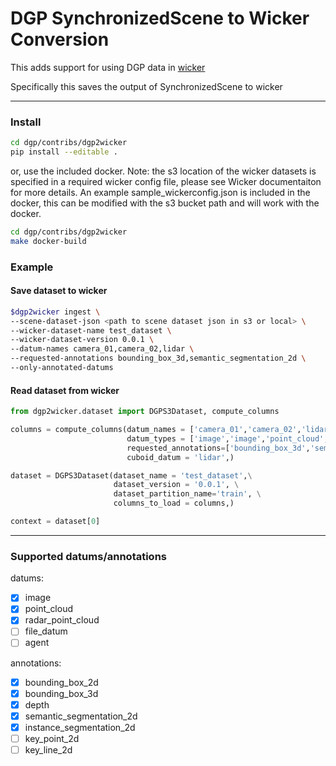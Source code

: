 # DGP SynchronizedScene to Wicker Conversion

This adds support for using DGP data in
[wicker](https://github.com/woven-planet/wicker)

Specifically this saves the output of SynchronizedScene to wicker

---

### Install

```bash
cd dgp/contribs/dgp2wicker
pip install --editable .
```

or, use the included docker. Note: the s3 location of the wicker datasets is
specified in a required wicker config file, please see Wicker documentaiton for
more details. An example sample_wickerconfig.json is included in the docker,
this can be modified with the s3 bucket path and will work with the docker.

```bash
cd dgp/contribs/dgp2wicker
make docker-build
```

### Example

#### Save dataset to wicker

```bash
$dgp2wicker ingest \
--scene-dataset-json <path to scene dataset json in s3 or local> \
--wicker-dataset-name test_dataset \
--wicker-dataset-version 0.0.1 \
--datum-names camera_01,camera_02,lidar \
--requested-annotations bounding_box_3d,semantic_segmentation_2d \
--only-annotated-datums
```

#### Read dataset from wicker

```python
from dgp2wicker.dataset import DGPS3Dataset, compute_columns

columns = compute_columns(datum_names = ['camera_01','camera_02','lidar',],\
                          datum_types = ['image','image','point_cloud',], \
                          requested_annotations=['bounding_box_3d','semantic_segmentation_2d','depth',], \
                          cuboid_datum = 'lidar',)

dataset = DGPS3Dataset(dataset_name = 'test_dataset',\
                       dataset_version = '0.0.1', \
                       dataset_partition_name='train', \
                       columns_to_load = columns,)

context = dataset[0]
```

---

### Supported datums/annotations

datums:

- [x] image
- [x] point_cloud
- [x] radar_point_cloud
- [ ] file_datum
- [ ] agent

annotations:

- [x] bounding_box_2d
- [x] bounding_box_3d
- [x] depth
- [x] semantic_segmentation_2d
- [x] instance_segmentation_2d
- [ ] key_point_2d
- [ ] key_line_2d

